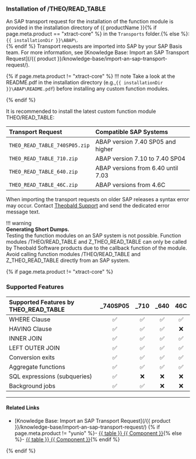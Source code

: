 
### Installation of /THEO/READ_TABLE

An SAP transport request for the installation of the function module is provided in the installation directory of {{ productName }}{% if page.meta.product == "xtract-core" %} in the `Transports` folder.{% else %}: `{{ installationDir }}\ABAP\`.<br>{% endif %}
Transport requests are imported into SAP by your SAP Basis team. For more information, see [Knowledge Base: Import an SAP Transport Request](/{{ product }}/knowledge-base/import-an-sap-transport-request/).

{% if page.meta.product != "xtract-core" %}
!!! note
	Take a look at the README.pdf in the installation directory (e.g.,`{{ installationDir }}\ABAP\README.pdf`) before installing any custom function modules.

{% endif %}

It is recommended to install the latest custom function module THEO/READ_TABLE:

| Transport Request | Compatible SAP Systems | 
| :------ |:--- | 
| `THEO_READ_TABLE_740SP05.zip` | ABAP version 7.40 SP05 and higher | 
| `THEO_READ_TABLE_710.zip`  | ABAP version 7.10 to 7.40 SP04 | 
| `THEO_READ_TABLE_640.zip`  |  ABAP versions from 6.40 until 7.03 | 
| `THEO_READ_TABLE_46C.zip`  |  ABAP versions from 4.6C | 

When importing the transport requests on older SAP releases a syntax error may occur. Contact [Theobald Support](https://support.theobald-software.com) and send the dedicated error message text.


!!! warning   
	**Generating Short Dumps.**<br>
	Testing the function modules on an SAP system is not possible.
	Function modules /THEO/READ_TABLE and Z_THEO_READ_TABLE can only be called by Theobald Software products due to the callback function of the module.
	Avoid calling function modules /THEO/READ_TABLE and Z_THEO_READ_TABLE directly from an SAP system.
	

{% if page.meta.product != "xtract-core" %}	
### Supported Features

| Supported Features by THEO_READ_TABLE| _740SP05 | _710 | _640 | 46C |
| :------ |:---: | :---: | :---: | :---: |
| WHERE Clause | :white_check_mark: | :white_check_mark: | :white_check_mark: | :white_check_mark: | 
| HAVING Clause | :white_check_mark: | :white_check_mark: | :white_check_mark: | :x: |
| INNER JOIN | :white_check_mark: | :white_check_mark: | :white_check_mark: | :white_check_mark: |
| LEFT OUTER JOIN | :white_check_mark: | :white_check_mark: | :white_check_mark: | :white_check_mark: |
| Conversion exits | :white_check_mark: | :white_check_mark: | :white_check_mark: | :white_check_mark: |
| Aggregate functions | :white_check_mark: | :white_check_mark: | :white_check_mark: | :white_check_mark: |
| SQL expressions (subqueries) | :white_check_mark: | :x: | :x: | :x: |
| Background jobs | :white_check_mark: | :white_check_mark: | :x: | :x: |

*****
#### Related Links
- [Knowledge Base: Import an SAP Transport Request](/{{ product }}/knowledge-base/import-an-sap-transport-request/)
{% if page.meta.product != "yunio" %}- [{{ table }} {{ Component }}](../table/index.md){% else %}- [{{ table }} {{ Component }}](../tables-and-views/index.md){% endif %}

{% endif %}
